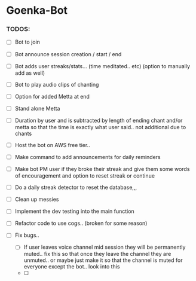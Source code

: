 # Goenka-Bot

### TODOS:
- [ ] Bot to join
- [ ] Bot announce session creation  / start / end
- [ ] Bot adds user streaks/stats... (time meditated.. etc) (option to manually add as well)
- [ ] Bot to play audio clips of chanting
- [ ] Option for added Metta at end
- [ ] Stand alone Metta
- [ ] Duration by user and is subtracted by length of ending chant and/or metta so that the time is exactly what user said.. not additional due to chants
- [ ] Host the bot on AWS free tier..
- [ ] Make command to add announcements for daily reminders 
- [ ] Make bot PM user if they broke their streak and give them some words of encouragement and option to reset streak or continue
- [ ] Do a daily streak detector to reset the database,,,

- [ ] Clean up messies
- [ ] Implement the dev testing into the main function
- [ ] Refactor code to use cogs.. (broken for some reason)
- [ ] Fix bugs..
    - [ ] If user leaves voice channel mid session they will be permanently muted.. fix this so that once they leave the channel they are unmuted.. or maybe just make it so that the channel is muted for everyone except the bot.. look into this
    - [ ] 

